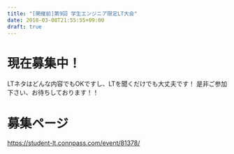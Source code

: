 ```yaml
---
title: "[開催前]第9回 学生エンジニア限定LT大会"
date: 2018-03-08T21:55:55+09:00
draft: true
---
```


# 現在募集中！

LTネタはどんな内容でもOKですし、LTを聞くだけでも大丈夫です！
是非ご参加下さい、お待ちしております！！

# 募集ページ
https://student-lt.connpass.com/event/81378/
